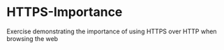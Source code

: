 # HTTPS-Importance
Exercise demonstrating the importance of using HTTPS over HTTP when browsing the web
